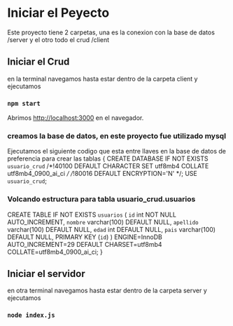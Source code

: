 # Iniciar el Peyecto

Este proyecto tiene 2 carpetas, una es la conexion con la base de datos /server y el otro todo el crud /client

## Iniciar el Crud
en la terminal navegamos hasta estar dentro de la carpeta client y ejecutamos
### `npm start`
Abrimos [http://localhost:3000](http://localhost:3000) en el navegador.

### creamos la base de datos, en este proyecto fue utilizado mysql<br>
Ejecutamos el siguiente codigo que esta entre llaves en la base de datos de preferencia para crear las tablas
{
CREATE DATABASE IF NOT EXISTS `usuario_crud` /*!40100 DEFAULT CHARACTER SET utf8mb4 COLLATE utf8mb4_0900_ai_ci */ /*!80016 DEFAULT ENCRYPTION='N' */;
USE `usuario_crud`;

### Volcando estructura para tabla usuario_crud.usuarios
CREATE TABLE IF NOT EXISTS `usuarios` (
  `id` int NOT NULL AUTO_INCREMENT,
  `nombre` varchar(100) DEFAULT NULL,
  `apellido` varchar(100) DEFAULT NULL,
  `edad` int DEFAULT NULL,
  `pais` varchar(100) DEFAULT NULL,
  PRIMARY KEY (`id`)
) ENGINE=InnoDB AUTO_INCREMENT=29 DEFAULT CHARSET=utf8mb4 COLLATE=utf8mb4_0900_ai_ci;
}

## Iniciar el servidor
en otra terminal navegamos hasta estar dentro de la carpeta server y ejecutamos
### `node index.js`
